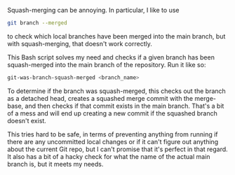 Squash-merging can be annoying. In particular, I like to use

```sh
git branch --merged
```

to check which local branches have been merged into the main branch, but
with squash-merging, that doesn't work correctly.

This Bash script solves my need and checks if a given branch has been
squash-merged into the main branch of the repository.  Run it like so:

```sh
git-was-branch-squash-merged <branch_name>
```

To determine if the branch was squash-merged, this checks out the branch
as a detached head, creates a squashed merge commit with the merge-base,
and then checks if that commit exists in the main branch.  That's a bit
of a mess and will end up creating a new commit if the squashed branch
doesn't exist.

This tries hard to be safe, in terms of preventing anything from running
if there are any uncommitted local changes or if it can't figure out
anything about the current Git repo, but I can't promise that it's perfect
in that regard.  It also has a bit of a hacky check for what the name of
the actual main branch is, but it meets my needs.
